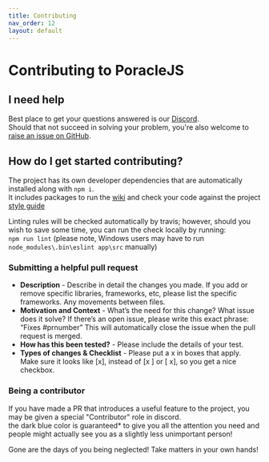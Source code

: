 ```yaml
---
title: Contributing
nav_order: 12
layout: default
---
```


# Contributing to PoracleJS

## I need help
Best place to get your questions answered is our [Discord](https://discord.gg/WDMr8xX).   
Should that not succeed in solving your problem, you're also welcome to [raise an issue on GitHub](https://github.com/KartulUdus/PoracleJS/issues).  

## How do I get started contributing?

The project has its own developer dependencies that are automatically installed along with `npm i`.    
It includes packages to run the [wiki](https://muckelba.github.io/poracleWiki/) and check your code against the project [style guide](https://github.com/KartulUdus/PoracleJS/blob/master/.eslintrc.json)  

Linting rules will be checked automatically by travis; however, should you wish to save some time, you can run the check locally by running:  
`npm run lint` (please note,  Windows users may have to run `node_modules\.bin\eslint app\src` manually)

### Submitting a helpful pull request

* **Description** - Describe in detail the changes you made. If you add or remove specific libraries, frameworks, etc, please list the specific frameworks. Any movements between files.
* **Motivation and Context** - What’s the need for this change? What issue does it solve? If there’s an open issue, please write this exact phrase: “Fixes #prnumber” This will automatically close the issue when the pull request is merged.
* **How has this been tested?** - Please include the details of your test.
* **Types of changes & Checklist** - Please put a x in boxes that apply. Make sure it looks like [x], instead of [x ] or [ x], so you get a nice checkbox.

### Being a contributor

If you have made a PR that introduces a useful feature to the project, you may be given a special "Contributor" role in discord.  
the dark blue color is guaranteed* to give you all the attention you need and people might actually see you as a slightly less unimportant person!

Gone are the days of you being neglected! Take matters in your own hands!